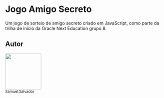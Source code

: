# Jogo Amigo Secreto

Um jogo de sorteio de amigo secreto criado em JavaScript, como parte da trilha de início da Oracle Next Education grupo 8.

## Autor

[<img loading="lazy" src="https://avatars.githubusercontent.com/u/107806776?v=4" width=115><br><sub>Samuel Salvador</sub>](https://github.com/samuel-salvador)
